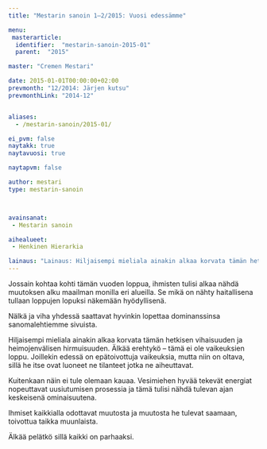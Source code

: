 ```yaml
---
title: "Mestarin sanoin 1–2/2015: Vuosi edessämme"

menu:
 masterarticle:
  identifier:  "mestarin-sanoin-2015-01"
  parent:  "2015"

master: "Cremen Mestari"

date: 2015-01-01T00:00:00+02:00
prevmonth: "12/2014: Järjen kutsu"
prevmonthLink: "2014-12"


aliases:
  - /mestarin-sanoin/2015-01/

ei_pvm: false
naytakk: true
naytavuosi: true

naytapvm: false

author: mestari
type: mestarin-sanoin



avainsanat:
 - Mestarin sanoin

aihealueet:
 - Henkinen Hierarkia

lainaus: "Lainaus: Hiljaisempi mieliala ainakin alkaa korvata tämän hetkisen vihaisuuden ja heimojenvälisen hirmuisuuden. Älkää erehtykö – tämä ei ole vaikeuksien loppu. Joillekin edessä on epätoivottuja vaikeuksia, mutta niin on oltava, sillä he itse ovat luoneet ne tilanteet jotka ne aiheuttavat."
---
```

<p>Jossain kohtaa kohti tämän vuoden loppua, ihmisten tulisi alkaa nähdä muutoksen alku maailman monilla eri alueilla. Se mikä on nähty haitallisena tullaan loppujen lopuksi näkemään hyödyllisenä.</p>
<p>Nälkä ja viha yhdessä saattavat hyvinkin lopettaa dominanssinsa sanomalehtiemme sivuista.</p>
<p>Hiljaisempi mieliala ainakin alkaa korvata tämän hetkisen vihaisuuden ja heimojenvälisen hirmuisuuden. Älkää erehtykö – tämä ei ole vaikeuksien loppu. Joillekin edessä on epätoivottuja vaikeuksia, mutta niin on oltava, sillä he itse ovat luoneet ne tilanteet jotka ne aiheuttavat.</p>
<p>Kuitenkaan näin ei tule olemaan kauaa. Vesimiehen hyvää tekevät energiat nopeuttavat uusiutumisen prosessia ja tämä tulisi nähdä tulevan ajan keskeisenä ominaisuutena.</p>
<p>Ihmiset kaikkialla odottavat muutosta ja muutosta he tulevat saamaan, toivottua taikka muunlaista.</p>
<p>Älkää pelätkö sillä kaikki on parhaaksi.</p>